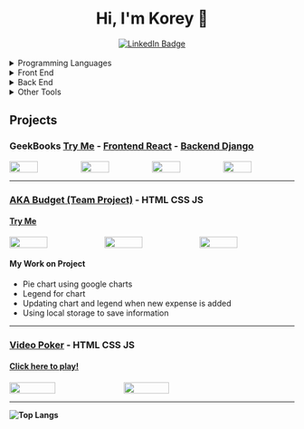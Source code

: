 <h1 align="center"> Hi, I'm Korey 👋</h1>
<div align="center">
  <a href="https://www.linkedin.com/in/korey-nichols/">
    <img src="https://img.shields.io/badge/LinkedIn-blue?style=for-the-badge&logo=linkedin&logoColor=white" alt="LinkedIn Badge"/>
  </a>
</div>
<br />

<!--
**koreynichols/koreynichols** is a ✨ _special_ ✨ repository because its `README.md` (this file) appears on your GitHub profile.

Here are some ideas to get you started:

- 🔭 I’m currently working on ...
- 🌱 I’m currently learning ...
- 👯 I’m looking to collaborate on ...
- 🤔 I’m looking for help with ...
- 💬 Ask me about ...
- 📫 How to reach me: ...
- 😄 Pronouns: ...
- ⚡ Fun fact: ...
-->

<details>
<summary>Programming Languages</summary>
<br>
<img src="https://cdn.jsdelivr.net/gh/devicons/devicon/icons/javascript/javascript-original.svg" height="60px" width="60px" />

<img src="https://cdn.jsdelivr.net/gh/devicons/devicon/icons/python/python-original-wordmark.svg" height="60px" width="60px" />

</details>

<details>
<summary>Front End</summary>
<br>
<img src="https://cdn.jsdelivr.net/gh/devicons/devicon/icons/html5/html5-plain-wordmark.svg" height="60px" width="60px" />

<img src="https://cdn.jsdelivr.net/gh/devicons/devicon/icons/css3/css3-plain-wordmark.svg" height="60px" width="60px" />

<img src="https://cdn.jsdelivr.net/gh/devicons/devicon/icons/react/react-original-wordmark.svg" height="60px" width="60px" />
</details>

<details>
<summary>Back End</summary>
<br>
<img src="https://cdn.jsdelivr.net/gh/devicons/devicon/icons/django/django-plain-wordmark.svg" height="60px" width="60px" />
  
<img src="https://cdn.jsdelivr.net/gh/devicons/devicon/icons/mysql/mysql-original-wordmark.svg" height="60px" width="60px" />

</details>

<details>
<summary>Other Tools</summary>
<br>
<img src="https://cdn.jsdelivr.net/gh/devicons/devicon/icons/heroku/heroku-plain-wordmark.svg" height="60px" width="60px" />

<img src="https://cdn.jsdelivr.net/gh/devicons/devicon/icons/visualstudio/visualstudio-plain-wordmark.svg" height="60px" width="60px" />
<img src="https://cdn.jsdelivr.net/gh/devicons/devicon/icons/github/github-original-wordmark.svg" height="60px" width="60px" />
postman
</details>

<h2>Projects</h2>
<h3>GeekBooks <a href="https://geekbooks-wdjp.onrender.com/">Try Me</a> - <a href="https://github.com/koreynichols/geekbooks-frontend">Frontend React</a> - <a href="https://github.com/koreynichols/geekbooks-backend">Backend Django</a></h3>
<div style="display: flex;"> 
<img src="https://user-images.githubusercontent.com/26910936/177221208-0404de57-e960-42b8-af65-8464daa6b140.png" width="40%" />
<img src="https://user-images.githubusercontent.com/26910936/177221250-513ce116-9281-4962-8271-feff7beb08c8.png" width="40%" />
<img src="https://user-images.githubusercontent.com/26910936/177221272-001c2621-b533-4891-8f37-aeaf748b3bef.png" width="40%" />
<img src="https://user-images.githubusercontent.com/26910936/177221293-1adedb3e-1ec3-4b87-a6d5-d8e448e322b4.png" width="40%" />
</div>

<hr />

<h3><a href="https://github.com/koreynichols/aka-budget">AKA Budget (Team Project)</a> - HTML CSS JS</h3>
<h4><a href="https://koreynichols.github.io/aka-budget/">Try Me</a></h4>
<div style="display: flex;">
<img src="https://user-images.githubusercontent.com/26910936/173257001-025412e3-3544-4651-85ac-4d912f375f99.png" width="40%"/>
<img src="https://user-images.githubusercontent.com/26910936/173257038-c5b7f885-4284-44ef-9be0-b1138af03f5e.png" width="40%"/>
<img src="https://user-images.githubusercontent.com/26910936/173257051-3bfbc76f-4f22-4e83-a520-c4960de18702.png" width="40%"/>
</div>
  <h4>My Work on Project</h4>
    <ul>
      <li>Pie chart using google charts</li>
      <li>Legend for chart</li>
      <li>Updating chart and legend when new expense is added</li>
      <li>Using local storage to save information</li>
  </ul>
  
<hr />

<h3><a href="https://github.com/koreynichols/video-poker">Video Poker</a> - HTML CSS JS</h3>
<h4><a href="https://koreynichols.github.io/video-poker/">Click here to play!</a><h4>
<div style="display: flex;"> 
<img src="https://user-images.githubusercontent.com/26910936/173251647-3c27441d-949b-46a5-bdcf-8241a6097adf.png" width="40%" />

<img src="https://user-images.githubusercontent.com/26910936/173251649-dc476998-46ea-4b32-8511-be8229f6c536.png" width="40%" />
</div>

<hr />
  
![Top Langs](https://github-readme-stats.vercel.app/api/top-langs/?username=koreynichols&show_icons=true&layout=compact&theme=vision-friendly-dark)
